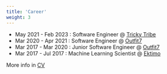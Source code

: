 ```yaml
---
title: 'Career'
weight: 3
---
```


* May 2021 - Feb 2023 : Software Engineer @ [Tricky Tribe](https://trickytribe.com/)
* Mar 2020 - Apr 2021 : Software Engineer @ [Outfit7](https://outfit7.com/)
* Mar 2017 - Mar 2020 : Junior Software Engineer @ [Outfit7](https://outfit7.com/)
* Mar 2017 - Jul 2017 : Machine Learning Scientist @ [Ektimo](https://www.linkedin.com/company/ektimo/?originalSubdomain=si)

More info in [CV](RokKosCV.pdf)

